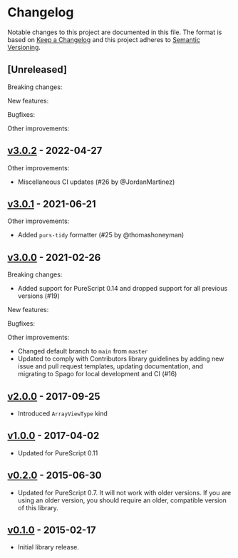 # Changelog

Notable changes to this project are documented in this file. The format is based on [Keep a Changelog](https://keepachangelog.com/en/1.0.0/) and this project adheres to [Semantic Versioning](https://semver.org/spec/v2.0.0.html).

## [Unreleased]

Breaking changes:

New features:

Bugfixes:

Other improvements:

## [v3.0.2](https://github.com/purescript-contrib/purescript-arraybuffer-types/releases/tag/v3.0.2) - 2022-04-27

Other improvements:
- Miscellaneous CI updates (#26 by @JordanMartinez)

## [v3.0.1](https://github.com/purescript-contrib/purescript-arraybuffer-types/releases/tag/v3.0.1) - 2021-06-21

Other improvements:
- Added `purs-tidy` formatter (#25 by @thomashoneyman)

## [v3.0.0](https://github.com/purescript-contrib/purescript-arraybuffer-types/releases/tag/v3.0.0) - 2021-02-26

Breaking changes:
- Added support for PureScript 0.14 and dropped support for all previous versions (#19)

New features:

Bugfixes:

Other improvements:
- Changed default branch to `main` from `master`
- Updated to comply with Contributors library guidelines by adding new issue and pull request templates, updating documentation, and migrating to Spago for local development and CI (#16)

## [v2.0.0](https://github.com/purescript-contrib/purescript-arraybuffer-types/releases/tag/v2.0.0) - 2017-09-25

- Introduced `ArrayViewType` kind

## [v1.0.0](https://github.com/purescript-contrib/purescript-arraybuffer-types/releases/tag/v1.0.0) - 2017-04-02

- Updated for PureScript 0.11

## [v0.2.0](https://github.com/purescript-contrib/purescript-arraybuffer-types/releases/tag/v0.2.0) - 2015-06-30

- Updated for PureScript 0.7. It will not work with older versions. If you are using an older version, you should require an older, compatible version of this library.

## [v0.1.0](https://github.com/purescript-contrib/purescript-arraybuffer-types/releases/tag/v0.2.0) - 2015-02-17

- Initial library release.
